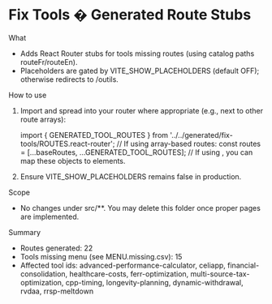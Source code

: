 # Fix Tools � Generated Route Stubs

What
- Adds React Router stubs for tools missing routes (using catalog paths routeFr/routeEn).
- Placeholders are gated by VITE_SHOW_PLACEHOLDERS (default OFF); otherwise redirects to /outils.

How to use
1) Import and spread into your router where appropriate (e.g., next to other route arrays):

   import { GENERATED_TOOL_ROUTES } from '../../generated/fix-tools/ROUTES.react-router';
   // If using array-based routes: const routes = [...baseRoutes, ...GENERATED_TOOL_ROUTES];
   // If using <Routes>, you can map these objects to <Route> elements.

2) Ensure VITE_SHOW_PLACEHOLDERS remains false in production.

Scope
- No changes under src/**. You may delete this folder once proper pages are implemented.

Summary
- Routes generated: 22
- Tools missing menu (see MENU.missing.csv): 15
- Affected tool ids: advanced-performance-calculator, celiapp, financial-consolidation, healthcare-costs, ferr-optimization, multi-source-tax-optimization, cpp-timing, longevity-planning, dynamic-withdrawal, rvdaa, rrsp-meltdown
